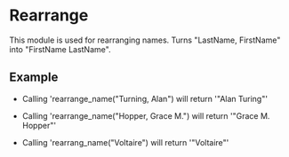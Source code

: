 Rearrange
=========

This module is used for rearranging names.
Turns "LastName, FirstName" into "FirstName LastName".

## Example

* Calling 'rearrange_name("Turning, Alan") will return '"Alan Turing"'
* Calling 'rearrange_name("Hopper, Grace M.") will return '"Grace M. Hopper"'

* Calling 'rearrang_name("Voltaire") will return '"Voltaire"'
